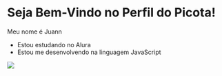# Seja Bem-Vindo no Perfil do Picota!
Meu nome é Juann

- Estou estudando no Alura
- Estou me desenvolvendo na linguagem JavaScript

![](https://media1.tenor.com/m/6Rk6Z96eMIoAAAAC/gear-5-one-piece.gif)
